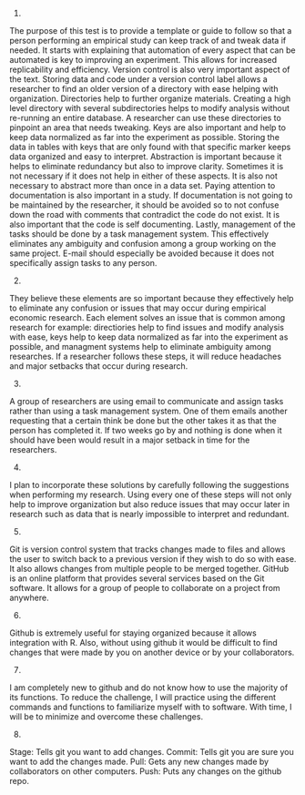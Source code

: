 1. 
The purpose of this test is to provide a template or guide to follow so that a person performing an empirical study can keep track of and tweak data if needed. 
It starts with explaining that automation of every aspect that can be automated is key to improving an experiment. This allows for increased replicability and 
efficiency. Version control is also very important aspect of the text. Storing data and code under a version control label allows a researcher to find an older
version of a directory with ease helping with organization. Directories help to further organize materials. Creating a high level directory with several 
subdirectories helps to modify analysis without re-running an entire database. A researcher can use these directories to pinpoint an area that needs
tweaking. Keys are also important and help to keep data normalized as far into the experiment as possible. Storing the data in tables with keys that are only 
found with that specific marker keeps data organized and easy to interpret. Abstraction is important because it helps to eliminate redundancy but also to improve 
clarity. Sometimes it is not necessary if it does not help in either of these aspects. It is also not necessary to abstract more than once in a data set.
Paying attention to documentation is also important in a study. If documentation is not going to be maintained by the researcher, it should be avoided so 
to not confuse down the road with comments that contradict the code do not exist. It is also important that the code is self documenting. Lastly, management of
the tasks should be done by a task management system. This effectively eliminates any ambiguity and confusion among a group working on the same project. 
E-mail should especially be avoided because it does not specifically assign tasks to any person. 

2. 
They believe these elements are so important because they effectively help to eliminate any confusion or issues that may occur during empirical economic research.
Each element solves an issue that is common among research for example: directiories help to find issues and modify analysis with ease, keys help to keep data 
normalized as far into the experiment as possible, and managment systems help to eliminate ambiguity among researches. If a researcher follows these steps, it 
will reduce headaches and major setbacks that occur during research. 

3. 
A group of researchers are using email to communicate and assign tasks rather than using a task management system. One of them emails another requesting that a 
certain think be done but the other takes it as that the person has completed it. If two weeks go by and nothing is done when it should have been would result in
a major setback in time for the researchers. 

4. 
I plan to incorporate these solutions by carefully following the suggestions when performing my research. Using every one of these steps will not only help to 
improve organization but also reduce issues that may occur later in research such as data that is nearly impossible to interpret and redundant. 




5.
Git is version control system that tracks changes made to files and allows the user to switch back to a previous version if they wish to do so with ease.
It also allows changes from multiple people to be merged together. GitHub is an online platform that provides several services based on the Git software.
It allows for a group of people to collaborate on a project from anywhere. 

6.
Github is extremely useful for staying organized because it allows integration with R. Also, without using github it would be difficult to find changes that were made by you on another device or by your collaborators.

7.
I am completely new to github and do not know how to use the majority of its functions. To reduce the challenge, I will practice using the different commands and 
functions to familiarize myself with to software. With time, I will be to minimize and overcome these challenges. 

8.
Stage: Tells git you want to add changes.
Commit: Tells git you are sure you want to add the changes made.
Pull: Gets any new changes made by collaborators on other computers.
Push: Puts any changes on the github repo.

